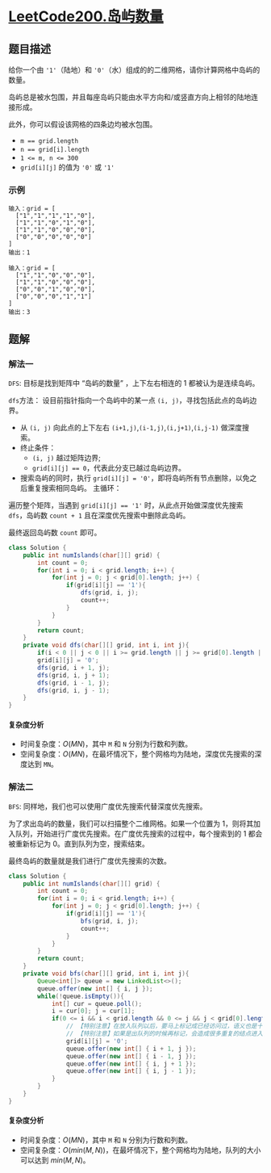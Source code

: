 # [LeetCode200.岛屿数量](https://leetcode-cn.com/problems/number-of-islands/)
## 题目描述
给你一个由 `'1'`（陆地）和 `'0'`（水）组成的的二维网格，请你计算网格中岛屿的数量。

岛屿总是被水包围，并且每座岛屿只能由水平方向和/或竖直方向上相邻的陆地连接形成。

此外，你可以假设该网格的四条边均被水包围。

- `m == grid.length`
- `n == grid[i].length`
- `1 <= m, n <= 300`
- `grid[i][j]` 的值为 `'0'` 或 `'1'`
### 示例
```
输入：grid = [
  ["1","1","1","1","0"],
  ["1","1","0","1","0"],
  ["1","1","0","0","0"],
  ["0","0","0","0","0"]
]
输出：1
```
```
输入：grid = [
  ["1","1","0","0","0"],
  ["1","1","0","0","0"],
  ["0","0","1","0","0"],
  ["0","0","0","1","1"]
]
输出：3
```
## 题解
### 解法一
`DFS`:
目标是找到矩阵中 “岛屿的数量” ，上下左右相连的 1 都被认为是连续岛屿。

`dfs`方法： 设目前指针指向一个岛屿中的某一点 `(i, j)`，寻找包括此点的岛屿边界。
- 从 `(i, j)` 向此点的上下左右 `(i+1,j)`,`(i-1,j)`,`(i,j+1)`,`(i,j-1)` 做深度搜索。
- 终止条件：
  - `(i, j)` 越过矩阵边界;
  - `grid[i][j] == 0`，代表此分支已越过岛屿边界。
- 搜索岛屿的同时，执行 `grid[i][j] = '0'`，即将岛屿所有节点删除，以免之后重复搜索相同岛屿。
主循环：

遍历整个矩阵，当遇到 `grid[i][j] == '1'` 时，从此点开始做深度优先搜索 `dfs`，岛屿数 `count + 1` 且在深度优先搜索中删除此岛屿。

最终返回岛屿数 `count` 即可。
```java
class Solution {
    public int numIslands(char[][] grid) {
        int count = 0;
        for(int i = 0; i < grid.length; i++) {
            for(int j = 0; j < grid[0].length; j++) {
                if(grid[i][j] == '1'){
                    dfs(grid, i, j);
                    count++;
                }
            }
        }
        return count;
    }
    private void dfs(char[][] grid, int i, int j){
        if(i < 0 || j < 0 || i >= grid.length || j >= grid[0].length || grid[i][j] == '0') return;
        grid[i][j] = '0';
        dfs(grid, i + 1, j);
        dfs(grid, i, j + 1);
        dfs(grid, i - 1, j);
        dfs(grid, i, j - 1);
    }
}
```
#### 复杂度分析
- 时间复杂度：$O(MN)$，其中 `M` 和 `N` 分别为行数和列数。
- 空间复杂度：$O(MN)$，在最坏情况下，整个网格均为陆地，深度优先搜索的深度达到 `MN`。
### 解法二
`BFS`:
同样地，我们也可以使用广度优先搜索代替深度优先搜索。

为了求出岛屿的数量，我们可以扫描整个二维网格。如果一个位置为 1，则将其加入队列，开始进行广度优先搜索。在广度优先搜索的过程中，每个搜索到的 1 都会被重新标记为 0。直到队列为空，搜索结束。

最终岛屿的数量就是我们进行广度优先搜索的次数。
```java
class Solution {
    public int numIslands(char[][] grid) {
        int count = 0;
        for(int i = 0; i < grid.length; i++) {
            for(int j = 0; j < grid[0].length; j++) {
                if(grid[i][j] == '1'){
                    bfs(grid, i, j);
                    count++;
                }
            }
        }
        return count;
    }
    private void bfs(char[][] grid, int i, int j){
        Queue<int[]> queue = new LinkedList<>();
        queue.offer(new int[] { i, j });
        while(!queue.isEmpty()){
            int[] cur = queue.poll();
            i = cur[0]; j = cur[1];
            if(0 <= i && i < grid.length && 0 <= j && j < grid[0].length && grid[i][j] == '1') {
                // 【特别注意】在放入队列以后，要马上标记成已经访问过，语义也是十分清楚的：反正只要进入了队列，你迟早都会遍历到它而不是在出队列的时候再标记
                // 【特别注意】如果是出队列的时候再标记，会造成很多重复的结点进入队列，造成重复的操作，这句话如果你没有写对地方，代码会严重超时的
                grid[i][j] = '0';
                queue.offer(new int[] { i + 1, j });
                queue.offer(new int[] { i - 1, j });
                queue.offer(new int[] { i, j + 1 });
                queue.offer(new int[] { i, j - 1 });
            }
        }
    }
}
```
#### 复杂度分析
- 时间复杂度：$O(MN)$，其中 `M` 和 `N` 分别为行数和列数。
- 空间复杂度：$O(min(M,N))$，在最坏情况下，整个网格均为陆地，队列的大小可以达到 $min(M,N)$。
